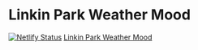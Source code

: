 # Linkin Park Weather Mood
[![Netlify Status](https://api.netlify.com/api/v1/badges/d295122e-5a68-4114-8fa7-f23b595fe079/deploy-status)](https://app.netlify.com/sites/linkin-park-weather-mood/deploys)
[Linkin Park Weather Mood](https://github.com/JalalHabeeb/weather-mood/blob/main/linkin-park.JPG)
